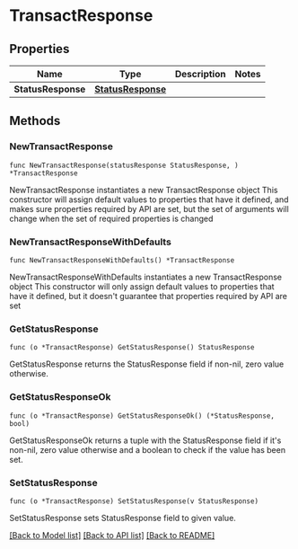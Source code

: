 # TransactResponse

## Properties

Name | Type | Description | Notes
------------ | ------------- | ------------- | -------------
**StatusResponse** | [**StatusResponse**](StatusResponse.md) |  | 

## Methods

### NewTransactResponse

`func NewTransactResponse(statusResponse StatusResponse, ) *TransactResponse`

NewTransactResponse instantiates a new TransactResponse object
This constructor will assign default values to properties that have it defined,
and makes sure properties required by API are set, but the set of arguments
will change when the set of required properties is changed

### NewTransactResponseWithDefaults

`func NewTransactResponseWithDefaults() *TransactResponse`

NewTransactResponseWithDefaults instantiates a new TransactResponse object
This constructor will only assign default values to properties that have it defined,
but it doesn't guarantee that properties required by API are set

### GetStatusResponse

`func (o *TransactResponse) GetStatusResponse() StatusResponse`

GetStatusResponse returns the StatusResponse field if non-nil, zero value otherwise.

### GetStatusResponseOk

`func (o *TransactResponse) GetStatusResponseOk() (*StatusResponse, bool)`

GetStatusResponseOk returns a tuple with the StatusResponse field if it's non-nil, zero value otherwise
and a boolean to check if the value has been set.

### SetStatusResponse

`func (o *TransactResponse) SetStatusResponse(v StatusResponse)`

SetStatusResponse sets StatusResponse field to given value.



[[Back to Model list]](../README.md#documentation-for-models) [[Back to API list]](../README.md#documentation-for-api-endpoints) [[Back to README]](../README.md)


